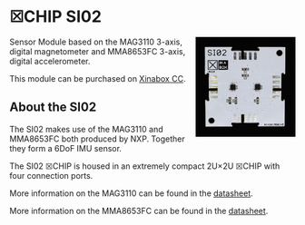 # ☒CHIP SI02
<img src="extras/SI02 V0.5.0.JPG" width="35%" height="auto" align="right">
Sensor Module based on the MAG3110 3-axis, digital magnetometer and  MMA8653FC 3-axis, digital accelerometer.

This module can be purchased on [Xinabox CC](https://xinabox.cc/products/SI02/).

## About the SI02
The SI02 makes use of the MAG3110 and MMA8653FC both produced by NXP. Together they form a 6DoF IMU sensor.


The SI02 ☒CHIP is housed in an extremely compact 2U×2U ☒CHIP with four connection ports.

More information on the MAG3110 can be found in the [datasheet](https://media.digikey.com/pdf/Data%20Sheets/NXP%20PDFs/MAG3110.pdf).

More information on the MMA8653FC can be found in the [datasheet](http://cache.freescale.com/files/sensors/doc/data_sheet/MMA8653FC.pdf).
